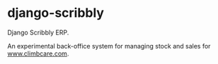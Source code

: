 # django-scribbly

Django Scribbly ERP.

An experimental back-office system for managing stock and sales for www.climbcare.com.
